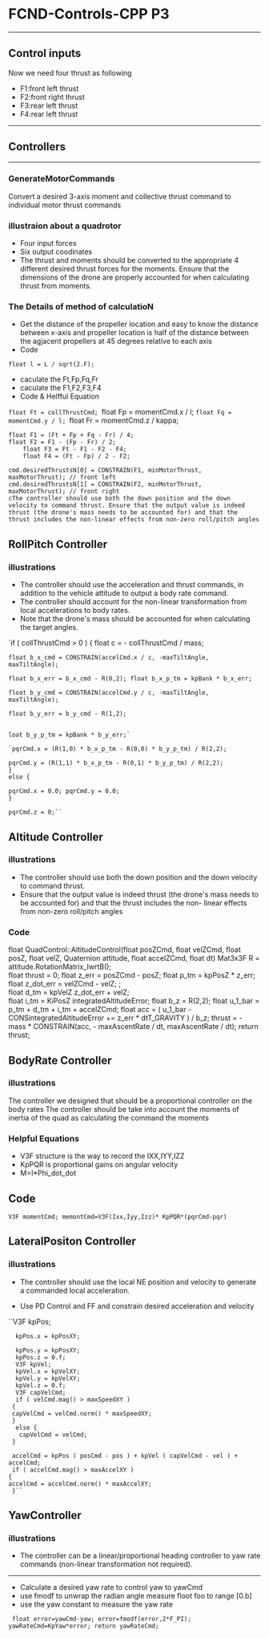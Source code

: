 # FCND-Controls-CPP P3 #

---
## Control inputs ##
Now we need four thrust as following

* F1:front left thrust 
* F2:front right thrust
* F3:rear left thrust
* F4:rear left thrust
---

## Controllers ###
---
### GenerateMotorCommands ###
Convert a desired 3-axis moment and collective thrust command to individual motor thrust commands
### illustraion about a quadrotor ###
* Four input forces
* Six output coodinates
* The thrust and moments should be converted to the appropriate 4 different desired thrust forces for the moments. Ensure that the dimensions of the drone are properly accounted for when calculating thrust from moments.

### The Details of method of calculatioN ###
* Get the distance of the propeller location and easy to know the distance between x-axis and propeller location is half of the distance between the agjacent propellers at 45 degrees relative to each axis
* Code 

`float l = L / sqrt(2.F);`

* caculate the Ft,Fp,Fq,Fr
* caculate the F1,F2,F3,F4
* Code & Helfful Equation

`float Ft = collThrustCmd;
`float Fp = momentCmd.x / l;
	`float Fq = momentCmd.y / l;
	`float Fr = momentCmd.z / kappa;

	float F1 = (Ft + Fp + Fq - Fr) / 4;
	float F2 = F1 - (Fp - Fr) / 2;
        float F3 = Ft - F1 - F2 - F4;
        float F4 = (Ft - Fp) / 2 - F2;

	cmd.desiredThrustsN[0] = CONSTRAIN(F1, minMotorThrust, maxMotorThrust); // front left
	cmd.desiredThrustsN[1] = CONSTRAIN(F2, minMotorThrust, maxMotorThrust); // front right
	cThe controller should use both the down position and the down velocity to command thrust. Ensure that the output value is indeed thrust (the drone's mass needs to be accounted for) and that the thrust includes the non-linear effects from non-zero roll/pitch angles
	

  
  ## RollPitch Controller
  
   ### illustrations
  * The controller should use the acceleration and thrust commands, in addition to the vehicle attitude to output a body rate command.
  * The controller should account for the non-linear transformation from local accelerations to body rates.
  * Note that the drone's mass should be accounted for when calculating the target angles.
  
   `if ( collThrustCmd > 0 ) { 
    float c = - collThrustCmd / mass; 
    
    float b_x_cmd = CONSTRAIN(accelCmd.x / c, -maxTiltAngle, maxTiltAngle);
    
    float b_x_err = b_x_cmd - R(0,2); float b_x_p_tm = kpBank * b_x_err;
    
    float b_y_cmd = CONSTRAIN(accelCmd.y / c, -maxTiltAngle, maxTiltAngle);
    
    float b_y_err = b_y_cmd - R(1,2);
    
    
    loat b_y_p_tm = kpBank * b_y_err;`

    `pqrCmd.x = (R(1,0) * b_x_p_tm - R(0,0) * b_y_p_tm) / R(2,2);
    
    pqrCmd.y = (R(1,1) * b_x_p_tm - R(0,1) * b_y_p_tm) / R(2,2);
    } 
    else {
  
    pqrCmd.x = 0.0; pqrCmd.y = 0.0; 
    }
  
    pqrCmd.z = 0;``
  
  
  
  
       
## Altitude Controller
  
  ### illustrations
  
 
  * The controller should use both the down position and the down velocity to command thrust. 
  * Ensure that the output value is indeed thrust (the drone's mass needs to be accounted for) and that the thrust includes the non-         linear effects from non-zero roll/pitch angles
  


### Code

 float QuadControl::AltitudeControl(float posZCmd, float velZCmd, float posZ, float velZ, Quaternion<float> attitude, float accelZCmd,     float dt) 
 Mat3x3F R = attitude.RotationMatrix_IwrtB();  
 float thrust = 0; 
 float z_err = posZCmd - posZ; 
 float p_tm = kpPosZ * z_err; 
 float z_dot_err = velZCmd - velZ; ;  
 float d_tm = kpVelZ z_dot_err + velZ;  
 float i_tm = KiPosZ integratedAltitudeError; 
 float b_z = R(2,2); 
 float u_1_bar = p_tm + d_tm + i_tm + accelZCmd; 
 float acc = ( u_1_bar - CONSintegratedAltitudeError += z_err * dtT_GRAVITY ) / b_z; 
 thrust = - mass * CONSTRAIN(acc, - maxAscentRate / dt, maxAscentRate / dt); 
 return thrust; 

  
  ## BodyRate Controller

  ### illustrations
  
  The controller we designed  that should be a proportional controller on the body rates 
  The controller should be take into account the moments of inertia of the quad as calculating the command the moments
  
  ### Helpful Equations
  * V3F structure is the way to record the IXX,IYY,IZZ
  * KpPQR is proportional gains on angular velocity
  * M=I*Phi_dot_dot
  
  ## Code
  
  `V3F momentCmd;
   memontCmd=V3F(Ixx,Iyy,Izz)* KpPQR*(pqrCmd-pqr)`
  
  
  
  
  ## LateralPositon Controller
  
  ### illustrations
  
   * The controller should use the local NE position and velocity to generate a commanded local acceleration.
  
   * Use PD Control and FF and constrain desired acceleration and velocity
   
     
   ``V3F kpPos; 
      
      kpPos.x = kpPosXY; 
      
      kpPos.y = kpPosXY; 
      kpPos.z = 0.f;
      V3F kpVel; 
      kpVel.x = kpVelXY; 
      kpVel.y = kpVelXY; 
      kpVel.z = 0.f;
      V3F capVelCmd; 
      if ( velCmd.mag() > maxSpeedXY ) 
     { 
     capVelCmd = velCmd.norm() * maxSpeedXY;
     } 
      else {
       capVelCmd = velCmd;
     }

     accelCmd = kpPos ( posCmd - pos ) + kpVel ( capVelCmd - vel ) + accelCmd;
     if ( accelCmd.mag() > maxAccelXY ) 
    { 
    accelCmd = accelCmd.norm() * maxAccelXY;
     }``

	

  
  ## YawController
  
  ### illustrations
  * The controller can be a linear/proportional heading controller to yaw rate commands (non-linear transformation not required).
  ---
   * Calculate a desired yaw rate to control yaw to yawCmd
   * use fmodf to unwrap the radian angle measure floot foo to range [0.b]
   * use the yaw constant to measure the yaw rate
   
   ` float error=yawCmd-yaw;
     error=fmodf(error,2*F_PI);
     yawRateCmd=KpYaw*error;
     return yawRateCmd;`
     
   
 
